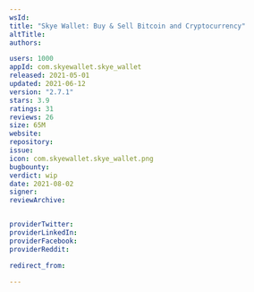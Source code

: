 ```yaml
---
wsId: 
title: "Skye Wallet: Buy & Sell Bitcoin and Cryptocurrency"
altTitle: 
authors:

users: 1000
appId: com.skyewallet.skye_wallet
released: 2021-05-01
updated: 2021-06-12
version: "2.7.1"
stars: 3.9
ratings: 31
reviews: 26
size: 65M
website: 
repository: 
issue: 
icon: com.skyewallet.skye_wallet.png
bugbounty: 
verdict: wip
date: 2021-08-02
signer: 
reviewArchive:


providerTwitter: 
providerLinkedIn: 
providerFacebook: 
providerReddit: 

redirect_from:

---
```



